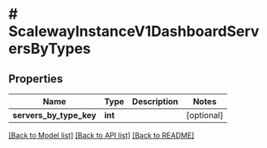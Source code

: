 # # ScalewayInstanceV1DashboardServersByTypes

## Properties

Name | Type | Description | Notes
------------ | ------------- | ------------- | -------------
**servers_by_type_key** | **int** |  | [optional]

[[Back to Model list]](../../README.md#models) [[Back to API list]](../../README.md#endpoints) [[Back to README]](../../README.md)
